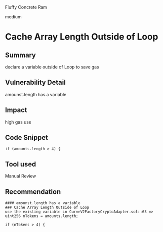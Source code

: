 Fluffy Concrete Ram

medium

# Cache Array Length Outside of Loop
## Summary
declare a variable outside of Loop to save gas

## Vulnerability Detail
amounst.length has a variable

## Impact
high gas use

## Code Snippet
```solidity
if (amounts.length > 4) {
``` 
## Tool used

Manual Review

## Recommendation
```solidity
#### amounst.length has a variable
### Cache Array Length Outside of Loop
use the existing variable in CurveV2FactoryCryptoAdapter.sol::63 => uint256 nTokens = amounts.length;

if (nTokens > 4) {
``` 
